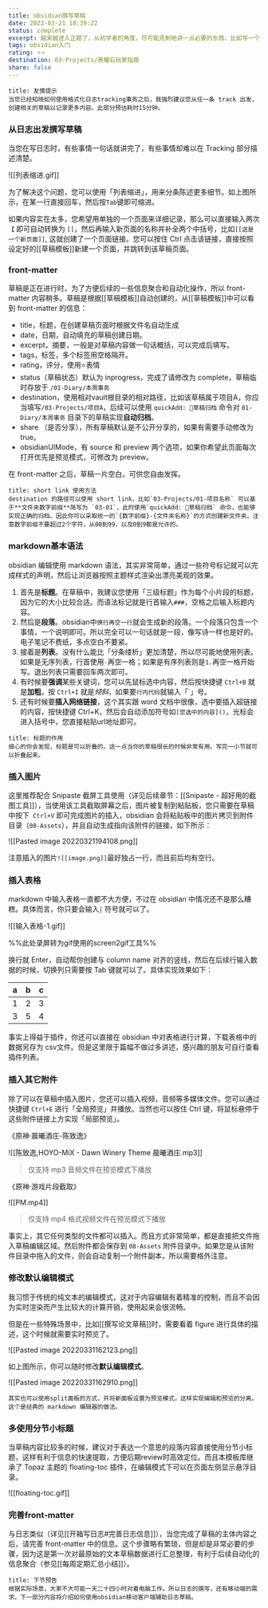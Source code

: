 ```yaml
---
title: obsidian撰写草稿
date: 2022-03-21 18:39:22
status: complete
excerpt: 越来越进入正题了，从初学者的角度，尽可能克制地讲一点必要的东西，比如写一个草稿，标题段落列表插图超链接什么的，应该是足够了。
tags: obsidian入门
rating: ⭐⭐
destination: 03-Projects/黑曜石玩家指南
share: false
---
```


```ad-info
title: 友情提示
当您已经知晓如何使用格式化日志tracking事务之后，我强烈建议您从任一条 track 出发，创建相关的草稿以记录更多内容。此部分预估耗时15分钟。
```

### 从日志出发撰写草稿

当您在写日志时，有些事情一句话就讲完了，有些事情却难以在 Tracking 部分描述清楚。

![[列表缩进.gif]]

为了解决这个问题，您可以使用「列表缩进」，用来分条陈述更多细节。如上图所示，在某一行直接回车，然后按`Tab`键即可缩进。

如果内容实在太多，您希望用单独的一个页面来详细记录，那么可以直接输入两次 `【` 即可自动转换为 `[[`，然后再输入新页面的名称并补全两个中括号，比如`[[这是一个新页面]]`, 这就创建了一个页面链接。您可以按住 Ctrl 点击该链接，直接按照设定好的[[草稿模板]]新建一个页面，并跳转到该草稿页面。

### front-matter

草稿是正在进行时，为了方便后续的一些信息聚合和自动化操作，所以 front-matter 内容稍多。草稿是根据[[草稿模板]]自动创建的，从[[草稿模板]]中可以看到 front-matter 的信息：

- title，标题，在创建草稿页面时根据文件名自动生成
- date，日期，自动填充的草稿创建日期。
- excerpt，摘要，一般是对草稿内容做一句话概括，可以完成后填写。
- tags，标签，多个标签用空格隔开。
- rating，评分，使用⭐表情
- status（草稿状态）默认为 inprogress，完成了请修改为 complete，草稿临时存放于 `/01-Diary/本周事务`
- destination，使用相对vault根目录的相对路径，比如该草稿属于项目A，你应当填写`/03-Projects/项目A`，后续可以使用 `quickAdd: 📒草稿归档` 命令对 `01-Diary/本周事务` 目录下的草稿实现**自动归档**。
- share （是否分享），所有草稿默认是不公开分享的，如果有需要手动修改为 true。
- obsidianUIMode，有 source 和 preview 两个选项，如果你希望此页面每次打开优先是预览模式，可修改为 preview。

在 front-matter 之后，草稿一片空白，可供您自由发挥。

```ad-tip
title: short link 使用方法
destination 的路径可以使用 short link，比如`03-Projects/01-项目名称` 可以基于**文件夹数字前缀**简写为 `03-01`，此时使用`quickAdd: 📒草稿归档` 命令，也能够实现正确的归档。因此你可以采取统一的`{数字前缀}-{文件夹名称}`的方式创建新文件夹。注意数字前缀不要超过2个字符，从00到99，以及0到9都是允许的。
```

### markdown基本语法

obsidian 编辑使用 markdown 语法，其实非常简单，通过一些符号标记就可以完成样式的声明，然后让浏览器按照主题样式渲染出漂亮美观的效果。

1. 首先是**标题**。在草稿中，我建议您使用「三级标题」作为每个小片段的标题，因为它的大小比较合适。而语法标记就是行首输入`###`，空格之后输入标题内容。
2. 然后是**段落**。obsidian中`换行再空一行`就会生成新的段落。一个段落只包含一个事情，一个说明即可。所以完全可以一句话就是一段，像写诗一样也是好的。电子笔记不费纸，多点空白不要紧。
3. 接着是**列表**。没有什么能比「分条缕析」更加清楚，所以尽可能地使用列表。如果是无序列表，行首使用`-`再空一格；如果是有序列表则是`1.`再空一格开始写。退出列表只需要回车两次即可。
4. 有时候要**强调**某些关键词，您可以先鼠标选中内容，然后按快捷键 `Ctrl+B` 就是**加粗**，按 `Ctrl+I` 就是*倾斜*，如果要`行内代码`就输入「\`」号。
5. 还有时候要**插入网络链接**，这个其实跟 word 文档中很像，选中要插入超链接的内容，按快捷键 Ctrl+K，然后会自动添加符号如`[您选中的内容]()`，光标会进入括号中，您直接粘贴url地址即可。

```ad-tip
title: 标题的作用
细心的你会发现，标题是可以折叠的。这一点当你的草稿很长的时候非常有用。写完一小节就可以折叠起来。
```

### 插入图片

这里推荐配合 Snipaste 截屏工具使用（详见后续章节：[[Snipaste - 超好用的截图工具]]），当使用该工具截取屏幕之后，图片被复制到粘贴板，您只需要在草稿中按下` Ctrl+V` 即可完成图片的插入，obsidian 会将粘贴板中的图片拷贝到附件目录（`08-Assets`），并且自动生成指向该附件的链接，如下所示：

![[Pasted image 20220321194108.png]]

注意插入的图片`![[image.png]]`最好独占一行，而且前后均有空行。


### 插入表格

markdown 中输入表格一直都不大方便，不过在 obsidian 中情况还不是那么糟糕。具体而言，你只要会输入`|` 符号就可以了。

![[输入表格-1.gif]]

%%此处录屏转为gif使用的screen2gif工具%%

换行就 Enter，自动帮你创建与 column name 对齐的竖线，然后在后续行输入数据的时候，切换列只需要按 Tab 键就可以了。具体实现效果如下：

|  a  |  b  |  c  |
|:---:|:---:|:---:|
|  1  |  2  |  3  |
|  3  |  5  |  4  |

事实上得益于插件，你还可以直接在 obsidian  中对表格进行计算，下载表格中的数据另存为 csv文件。但是这里限于篇幅不做过多讲述，感兴趣的朋友可自行查看插件列表。

### 插入其它附件

除了可以在草稿中插入图片，您还可以插入视频，音频等多媒体文件。您可以通过快捷键 `Ctrl+E` 进行「全局预览」并播放。当然也可以按住 Ctrl 键，将鼠标悬停于这些附件链接上方实现「局部预览」。

《原神·晨曦酒庄-陈致逸》

![[陈致逸,HOYO-MiX - Dawn Winery Theme 晨曦酒庄.mp3]]

> 仅支持 mp3 音频文件在预览模式下播放

《原神·游戏片段截取》

![[PM.mp4]]

> 仅支持 mp4 格式视频文件在预览模式下播放


事实上，其它任何类型的文件都可以插入。而且方式非常简单，都是直接把文件拖入草稿编辑区域。然后附件都会保存到 `08-Assets` 附件目录中。如果您是从该附件目录中拖入的文件，则会自动复制一个附件副本，所以需要格外注意。

### 修改默认编辑模式

我习惯于传统的纯文本的编辑模式，这对于内容编辑有着精准的控制，而且不会因为实时渲染而产生比较大的计算开销，使用起来会很流畅。

但是在一些特殊场景中，比如[[撰写论文草稿]]时，需要看着 figure 进行具体的描述，这个时候就需要实时预览了。

![[Pasted image 20220331162123.png]]

如上图所示，你可以随时修改**默认编辑模式**。

![[Pasted image 20220331162910.png]]

```ad-tip
其实也可以使用split面板的方式，并将新面板设置为预览模式，这样实现编辑和预览的分离。这个是经典的 markdown 编辑器的做法。
```


### 多使用分节小标题

当草稿内容比较多的时候，建议对于表达一个意思的段落内容直接使用分节小标题，这样有利于信息的快速提取，方便后期review时高效定位。而且本模板库继承了 Topaz 主题的 floating-toc 插件，在编辑模式下可以在页面左侧显示悬浮目录。

![[floating-toc.gif]]


### 完善front-matter

与日志类似（详见[[开箱写日志#完善日志信息]]），当您完成了草稿的主体内容之后，请完善 front-matter 中的信息。这个步骤略有繁琐，但是却是非常必要的步骤，因为这是第一次对最原始的文本草稿数据进行汇总整理，有利于后续自动化的信息聚合（参见[[每周定期汇总小结]]）。


```ad-info
title: 下节预告
根据实际场景，大家不大可能一天二十四小时对着电脑工作。所以日志的撰写，还有移动端的需求。下一部分内容将介绍如何使用obsidian移动客户端辅助日志草稿。
```
